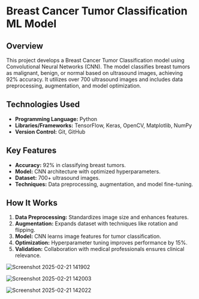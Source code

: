 # Breast Cancer Tumor Classification ML Model
## Overview

This project develops a Breast Cancer Tumor Classification model using Convolutional Neural Networks (CNN). The model classifies breast tumors as malignant, benign, or normal based on ultrasound images, achieving 92% accuracy. It utilizes over 700 ultrasound images and includes data preprocessing, augmentation, and model optimization.

## Technologies Used

- **Programming Language:** Python
- **Libraries/Frameworks:** TensorFlow, Keras, OpenCV, Matplotlib, NumPy
- **Version Control:** Git, GitHub

## Key Features

- **Accuracy:** 92% in classifying breast tumors.
- **Model:** CNN architecture with optimized hyperparameters.
- **Dataset:** 700+ ultrasound images.
- **Techniques:** Data preprocessing, augmentation, and model fine-tuning.

## How It Works

1. **Data Preprocessing:** Standardizes image size and enhances features.
2. **Augmentation:** Expands dataset with techniques like rotation and flipping.
3. **Model:** CNN learns image features for tumor classification.
4. **Optimization:** Hyperparameter tuning improves performance by 15%.
5. **Validation:** Collaboration with medical professionals ensures clinical relevance.



![Screenshot 2025-02-21 141902](https://github.com/user-attachments/assets/6dc4f3ab-6a7d-41b1-94a7-d082e4b8707e)

![Screenshot 2025-02-21 142003](https://github.com/user-attachments/assets/60a08e47-25dd-4adc-8571-9da42873504f)

![Screenshot 2025-02-21 142022](https://github.com/user-attachments/assets/29f34245-c63d-4998-9631-e5039b6487ba)
